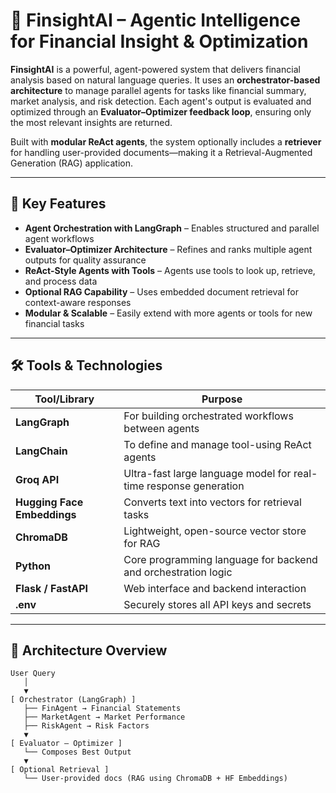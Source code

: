 # 💼 FinsightAI – Agentic Intelligence for Financial Insight & Optimization

**FinsightAI** is a powerful, agent-powered system that delivers financial analysis based on natural language queries. It uses an **orchestrator-based architecture** to manage parallel agents for tasks like financial summary, market analysis, and risk detection. Each agent's output is evaluated and optimized through an **Evaluator–Optimizer feedback loop**, ensuring only the most relevant insights are returned.

Built with **modular ReAct agents**, the system optionally includes a **retriever** for handling user-provided documents—making it a Retrieval-Augmented Generation (RAG) application.

---

## 🚀 Key Features

- **Agent Orchestration with LangGraph** – Enables structured and parallel agent workflows
- **Evaluator–Optimizer Architecture** – Refines and ranks multiple agent outputs for quality assurance
- **ReAct-Style Agents with Tools** – Agents use tools to look up, retrieve, and process data
- **Optional RAG Capability** – Uses embedded document retrieval for context-aware responses
- **Modular & Scalable** – Easily extend with more agents or tools for new financial tasks

---

## 🛠️ Tools & Technologies

| Tool/Library             | Purpose                                                                 |
|--------------------------|-------------------------------------------------------------------------|
| **LangGraph**            | For building orchestrated workflows between agents                      |
| **LangChain**            | To define and manage tool-using ReAct agents                            |
| **Groq API**             | Ultra-fast large language model for real-time response generation       |
| **Hugging Face Embeddings** | Converts text into vectors for retrieval tasks                        |
| **ChromaDB**             | Lightweight, open-source vector store for RAG                           |
| **Python**               | Core programming language for backend and orchestration logic           |
| **Flask / FastAPI**      | Web interface and backend interaction                                   |
| **.env**                 | Securely stores all API keys and secrets                                |

---

## 🧠 Architecture Overview

```text
User Query
   │
   ▼
[ Orchestrator (LangGraph) ]
   ├── FinAgent → Financial Statements
   ├── MarketAgent → Market Performance
   ├── RiskAgent → Risk Factors
   ▼
[ Evaluator – Optimizer ]
   └── Composes Best Output
   ▼
[ Optional Retrieval ]
   └── User-provided docs (RAG using ChromaDB + HF Embeddings)
